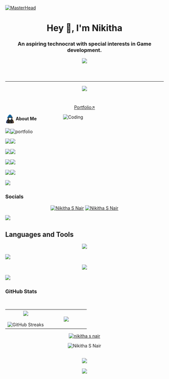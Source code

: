 [![MasterHead](https://i.pinimg.com/originals/77/ca/a3/77caa32884d735d439ade45ba37feaf2.gif)](https://alvindennisv1.vercel.app/)
<h1 align="center">Hey 👋, I'm Nikitha</h1>
<h3 align="center">An aspiring technocrat with special interests in Game development.</h3>


 <p align="center"><a href="https://github.com/NikithaSNair/"><img src="https://readme-typing-svg.herokuapp.com?lines=Game developer=true&width=500&height=30"></a></p>

###
<br>
<hr>
<div align="center">
  <img src="https://profile-counter.glitch.me/NikithaSNair/count.svg?"  />
</div>
<br/>


###


<p align="center"><a href="https://nikithasnair.vercel.app/">Portfolio↗️</a></p>



<img align="right" alt="Coding"  width="320" src="https://octodex.github.com/images/daftpunktocat-thomas.gif">

<picture><img width = "30" align="center" src="https://github.com/0xAbdulKhalid/0xAbdulKhalid/raw/main/assets/mdImages/about_me.gif"></picture><b> About Me</b>


 ![](https://img.shields.io/badge/🔭%20I’m%20currently%20working%20on%20my-%23E34F26?style=for-the-badge&logoColor=white)![portfolio](https://img.shields.io/badge/Web%20development%20prowess%20-%231877F2?style=for-the-badge&logoColor=white)


 ![](https://img.shields.io/badge/🌱%20I’m%20currently%20learning-%234ea94b?style=for-the-badge&logoColor=white)![](https://img.shields.io/badge/React.JS%20and%20Typescript%20-%23563D7C?style=for-the-badge) 

 ![](https://img.shields.io/badge/💬%20Ask%20me%20about-%23FF0000?style=for-the-badge)![](https://img.shields.io/badge/Tech%20-%23E34F26?style=for-the-badge)


![](https://img.shields.io/badge/📫%20Reach%20out%20to%20me-%23323330?style=for-the-badge&logoColor=white)![](https://img.shields.io/badge/nikithasanthosh2005@gmail.com-%23ED8B00?style=for-the-badge&logoColor=white)


![](https://img.shields.io/badge/✍%20You%20can%20find%20my%20resume-%23563D7C?style=for-the-badge&logoColor=white)[![](https://img.shields.io/badge/here↗️-%23E34F26?style=for-the-badge&logoColor=white)]([https://drive.google.com/file/d/1ekHjHAyfKdtdQfXo_kETWMtlcA3wSV5g/view?usp=sharing](https://drive.google.com/file/d/1yNt1LdSUOV5pNX6cYrEAFskGp6nrX5jS/view?usp=sharing))


<img src="https://user-images.githubusercontent.com/73097560/115834477-dbab4500-a447-11eb-908a-139a6edaec5c.gif"/>

<h3 align="left"> Socials</h3>
<a href="https://www.linkedin.com/in/nikitha-s-nair-b111882b6?utm_source=share&utm_campaign=share_via&utm_content=profile&utm_medium=android_app" target="blank"> <p align="center"> <img align="center" src="https://raw.githubusercontent.com/rahuldkjain/github-profile-readme-generator/master/src/images/icons/Social/linked-in-alt.svg" alt="Nikitha S Nair" height="30" width="40" /></a>
<a href="https://www.instagram.com/_nikitha_santhosh._?igsh=MWQ2MDhwM28zeWxweQ=="><img align="center" src="https://raw.githubusercontent.com/rahuldkjain/github-profile-readme-generator/master/src/images/icons/Social/instagram.svg" alt="Nikitha S Nair" height="30" width="40" /></a>
<a
<br>

<img src="https://user-images.githubusercontent.com/73097560/115834477-dbab4500-a447-11eb-908a-139a6edaec5c.gif"></a>



<h2 align="left">Languages and Tools</h2>

<p align="center">
  <a href="https://skillicons.dev">
    <img src="https://skillicons.dev/icons?i=vscode,linux,python,arduino,c,github,discord,selenium&perline=8" />
  </a>
</p>

<img src="https://user-images.githubusercontent.com/73097560/115834477-dbab4500-a447-11eb-908a-139a6edaec5c.gif"></a>

<div align="center">

![](https://raw.githubusercontent.com/NikithaSNair/NikithaSNair/master/assets/snake.svg)
</div>
<img src="https://user-images.githubusercontent.com/73097560/115834477-dbab4500-a447-11eb-908a-139a6edaec5c.gif"></a>



<h3 align="left">GitHub Stats</h3>

</br>

<p align="center">

   <!-- stats (start) -->
<table align="center">
<tr border="none">
<td width="50%" align="center">

  <img  align="center"  src="https://github-readme-stats.vercel.app/api?username=NikithaSNair&theme=midnight-purple&show_icons=true&count_private=true&include_all_commits=false" />
  <br></br>
  <img  align="center" src="https://github-readme-streak-stats.herokuapp.com/?user=NikithaSNair&theme=midnight-purple&hide_border=false" alt="GitHub Streaks"/> 
</td>

<td width="50%" align="center">

  <img  align="center"  src="https://github-readme-stats.anuraghazra1.vercel.app/api/top-langs/?username=n
   NikithaSNair&theme=midnight-purple&hide_border=false&no-bg=true&no-frame=true&langs_count=10"/>

  </td>
</tr>
</table>



<p align="center"> <a href="https://github.com/ryo-ma/github-profile-trophy"><img src="https://github-profile-trophy.vercel.app/?username=NikithaSNair&theme=onedark" alt="nikitha s nair" /></a> </p>

<div align="center">
  <img width="868px" src="https://github-readme-activity-graph.vercel.app/graph?username=NikithaSNair&theme=react-dark" alt="Nikitha S Nair"/>
</div>



<br>

 <div align="center">
 <p align="center"">
<img src="https://media.giphy.com/media/jpVnC65DmYeyRL4LHS/giphy.gif" width="20%">
</p>


<img src="https://user-images.githubusercontent.com/73097560/115834477-dbab4500-a447-11eb-908a-139a6edaec5c.gif"></a>

<br>

<div></div>
</div> 

<!---
NikithaSNair/NikithaSNair is a ✨ special ✨ repository because its `README.md` (this file) appears on your GitHub profile.
You can click the Preview link to take a look at your changes.
--->
